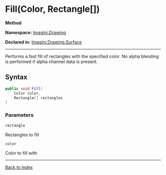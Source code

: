 # Fill(Color, Rectangle[])

**Method**

**Namespace:** [Imagini.Drawing](Imagini.Drawing.md)

**Declared in:** [Imagini.Drawing.Surface](Imagini.Drawing.Surface.md)

------



Performs a fast fill of rectangles with the specified color. No
alpha blending is performed if alpha channel data is present.


## Syntax

```csharp
public void Fill(
	Color color,
	Rectangle[] rectangles
)
```

### Parameters

`rectangle`

Rectangles to fill

`color`

Color to fill with

------

[Back to index](index.md)